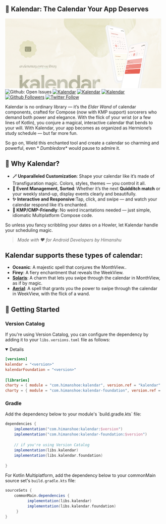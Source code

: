 ## 📅 Kalendar: The Calendar Your App Deserves

![Kalendar](img/banner.png)
![Github: Open Issues](https://img.shields.io/github/issues-raw/hi-manshu/kalendar?color=7E8EFB&label=Kalendar%3A%20Open%20Issues)
[![Kalendar](https://img.shields.io/badge/Kotlin%20Weekly-%23286-orange)](https://mailchi.mp/kotlinweekly/kotlin-weekly-286)
[![Kalendar](https://img.shields.io/badge/Android%20Weekly-%23533-Pink)](https://androidweekly.net/issues/issue-533)
[![Kalendar](https://img.shields.io/badge/Canopas%20Engineering-%2372-blue)](https://blog.canopas.com/android-stack-weekly-issue-72-20658bea40a2)
[![Github Followers](https://img.shields.io/github/followers/hi-manshu?label=Follow&style=social)](https://github.com/hi-manshu)
[![Twitter Follow](https://img.shields.io/twitter/follow/hi_man_shoe?label=Follow&style=social)](https://twitter.com/hi_man_shoe)

Kalendar is no ordinary library — it’s the _Elder Wand_ of calendar components, crafted for
Compose (now with KMP support) sorcerers who demand both power and elegance.
With the flick of your wrist (or a few lines of Kotlin), you conjure a magical, interactive calendar
that bends to your will. With Kalendar, your app becomes as organized as Hermione’s study schedule —
but far more fun.

So go on, Wield this enchanted tool and create a calendar so charming and powerful, even *
*_Dumbledore_** would pause to admire it.

## 🎉 Why Kalendar?

- **🪄 Unparalleled Customization**: Shape your calendar like it’s made of Transfiguration magic.
  Colors, styles, themes — you control it all.
- **📜 Event Management, Sorted**: Whether it’s the next **Quidditch match** or your weekly stand-up,
  display events clearly and beautifully.
- **✨ Interactive and Responsive**:Tap, click, and swipe — and watch your calendar respond like it’s
  enchanted.
- **🚀 KMP/CMP-Friendly**: No weird incantations needed — just simple, idiomatic Multiplatform
  Compose code.

So unless you fancy scribbling your dates on a Howler, let Kalendar handle your scheduling magic.

> _Made with ❤️ for Android Developers by Himanshu_

## Kalendar supports these types of calendar:

- **Oceanic**: A majestic spell that conjures the MonthView..
- **Firey**: A fiery enchantment that reveals the WeekView.
- **[Solaris](doc/Solaris.md)**: A charm that lets you swipe through the calendar in MonthView, as if by magic.
- **[Aerial](doc/Aerial.md)**: A spell that grants you the power to swipe through the calendar in WeekView, with the
  flick of a wand.

## 🎉 Getting Started

### Version Catalog

If you're using Version Catalog, you can configure the dependency by adding it to your
`libs.versions.toml` file as follows:
<details open>

```toml
[versions]
kalendar = "<version>"
kalendarFoundation = "<version>"

[libraries]
charty = { module = "com.himanshoe:kalendar", version.ref = "kalendar" }
charty = { module = "com.himanshoe:kalendar-foundation", version.ref = "kalendarFoundation" }
```

</details>

### Gradle

<detais>
Add the dependency below to your module's `build.gradle.kts` file:

```gradle
dependencies {
    implementation("com.himanshoe:kalendar:$version")
    implementation("com.himanshoe:kalendar-foundation:$version")
    
    // if you're using Version Catalog
    implementation(libs.kalendar)
    implementation(libs.kalendar.foundation)

}
```

For Kotlin Multiplatform, add the dependency below to your commonMain source set's
`build.gradle.kts` file:

```gradle
sourceSets {
    commonMain.dependencies {
          implementation(libs.kalendar)
          implementation(libs.kalendar.foundation)
     }
}
```

</details>


